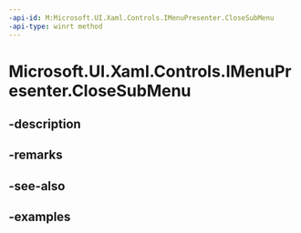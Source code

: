 ```yaml
---
-api-id: M:Microsoft.UI.Xaml.Controls.IMenuPresenter.CloseSubMenu
-api-type: winrt method
---
```


# Microsoft.UI.Xaml.Controls.IMenuPresenter.CloseSubMenu

<!--
public void CloseSubMenu ();
-->


## -description

## -remarks

## -see-also

## -examples


